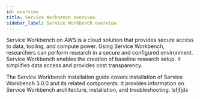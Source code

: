 ```yaml
---
id: overview
title: Service Workbench overview
sidebar_label: Service Workbench overview
---
```


Service Workbench on AWS is a cloud solution that provides secure access to data, tooling, and compute power. Using Service Workbench, researchers can perform research in a secure and configured environment. Service Workbench enables the creation of baseline research setup. It simplifies data access and provides cost transparency.

The Service Workbench installation guide covers installation of Service Workbench 3.0.0 and its related components. It provides information on Service Workbench architecture, installation, and troubleshooting.
lsfjfjds